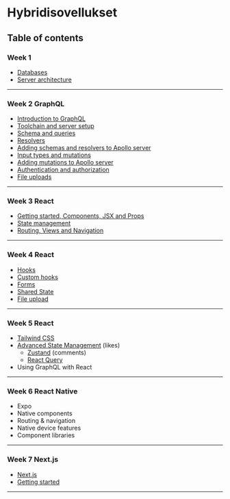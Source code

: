 # Hybridisovellukset

## Table of contents

### Week 1

- [Databases](Week1/01-databases.md)
- [Server architecture](Week1/02-server-arch.md)

---

### Week 2 GraphQL

- [Introduction to GraphQL](Week2/intro.md)
- [Toolchain and server setup](Week2/toolchain-setup.md)
- [Schema and queries](Week2/concepts.md)
- [Resolvers](Week2/concepts2.md)
- [Adding schemas and resolvers to Apollo server](Week2/schemas-resolvers.md)
- [Input types and mutations](Week2/concepts3.md)
- [Adding mutations to Apollo server](Week2/mutations.md)
- [Authentication and authorization](Week2/graphql-auth.md)
- [File uploads](Week2/upload.md)

---

### Week 3 React

- [Getting started, Components, JSX and Props](Week3/01-react-start.md)
- [State management](Week3/02-react-state.md)
- [Routing, Views and Navigation](Week3/03-react-routing.md)

---

### Week 4 React

- [Hooks](Week4/hooks.md)
- [Custom hooks](Week4/custom-hooks.md)
- [Forms](Week4/forms.md)
- [Shared State](Week4/context.md)
- [File upload](Week4/upload.md)

---

### Week 5 React

- [Tailwind CSS](Week5/tailwind.md)
- [Advanced State Management](Week5/advanced-state-management.md) (likes)
   - [Zustand](Week5/zustand.md) (comments)
   - [React Query](Week5/react-query.md) 
- Using GraphQL with React

---

### Week 6 React Native

- Expo
- Native components
- Routing & navigation
- Native device features
- Component libraries

---

### Week 7 Next.js

- [Next.js](Week7/intro.md)
- [Getting started](Week7/getting_started.md)

---
